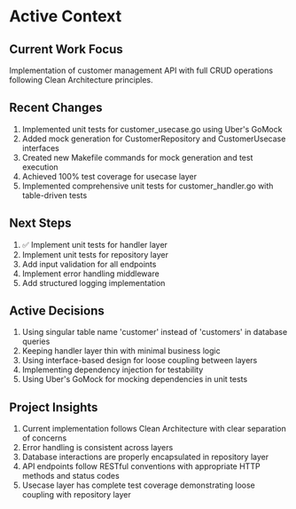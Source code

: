 # Active Context

## Current Work Focus
Implementation of customer management API with full CRUD operations following Clean Architecture principles.

## Recent Changes
1. Implemented unit tests for customer_usecase.go using Uber's GoMock
2. Added mock generation for CustomerRepository and CustomerUsecase interfaces
3. Created new Makefile commands for mock generation and test execution
4. Achieved 100% test coverage for usecase layer
5. Implemented comprehensive unit tests for customer_handler.go with table-driven tests

## Next Steps
1. ✅ Implement unit tests for handler layer
2. Implement unit tests for repository layer
3. Add input validation for all endpoints
4. Implement error handling middleware
5. Add structured logging implementation

## Active Decisions
1. Using singular table name 'customer' instead of 'customers' in database queries
2. Keeping handler layer thin with minimal business logic
3. Using interface-based design for loose coupling between layers
4. Implementing dependency injection for testability
5. Using Uber's GoMock for mocking dependencies in unit tests

## Project Insights
1. Current implementation follows Clean Architecture with clear separation of concerns
2. Error handling is consistent across layers
3. Database interactions are properly encapsulated in repository layer
4. API endpoints follow RESTful conventions with appropriate HTTP methods and status codes
5. Usecase layer has complete test coverage demonstrating loose coupling with repository layer
